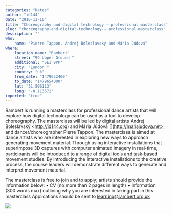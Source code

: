 ```yaml
---
categories: "Dates"
author: "id144"
date: "2016-11-16"
title: "Choreography and digital technology – professional masterclass"
slug: "choreography-and-digital-technology-–-professional-masterclass"
description: ""
who: 
    name: "Pierre Tappon, Andrej Boleslavský and Mária Júdová"
where: 
    location_name: "Rambert"
    street: "99 Upper Ground "
    additional: "SE1 9PP"
    city: "London "
    country: "uk"
    from_date: "1479632400"
    to_date: "1479654000"
    lat: "51.506113"
    long: "-0.113572"
imported: "true"
---
```



Rambert is running a masterclass for professional dance artists that will explore how digital technology can be used as a tool to develop choreography. The masterclass will be led by digital artists Andrej Boleslavský <http://id144.org) and Mária Júdová [](http://mariajudova.net> and dancer/choreographer Pierre Tappon.
The masterclass is aimed at dance artists who are interested in exploring new ways to approach generating movement material. Through using interactive installations that superimpose 3D captures with computer animated imagery in real-time, participants will be introduced to a range of digital tools and task-based movement studies. By introducing the interactive installations to the creative process, the course leaders will demonstrate different ways to generate and interpret movement material.


The masterclass is free to join and to apply; artists should provide the information below:
• CV (no more than 2 pages in length)
• Information (300 words max) outlining why you are interested in taking part in this masterclass
Applications should be sent to learning@rambert.org.uk

![](postcard5-1600x900.jpg) 



